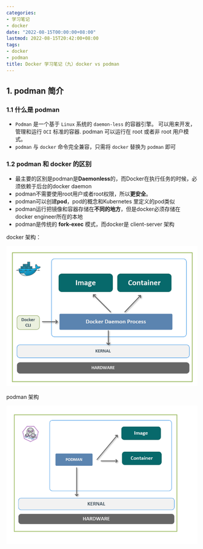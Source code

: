 ```yaml
---
categories:
- 学习笔记
- docker
date: "2022-08-15T00:00:00+08:00"
lastmod: 2022-08-15T20:42:00+08:00
tags:
- docker
- podman
title: Docker 学习笔记（九）docker vs podman
---
```


## 1. podman 简介

### 1.1 什么是 podman

- `Podman` 是一个基于 `Linux` 系统的 `daemon-less` 的容器引擎。 可以用来开发，管理和运行 `OCI` 标准的容器. podman 可以运行在 root 或者非 root 用户模式。
- `podman` 与 `docker` 命令完全兼容，只需将 `docker` 替换为 `podman` 即可

### 1.2 podman 和 docker 的区别

- 最主要的区别是podman是**Daemonless**的，而Docker在执行任务的时候，必须依赖于后台的docker daemon
- podman不需要使用root用户或者root权限，所以**更安全**。
- podman可以创建**pod**，pod的概念和Kubernetes 里定义的pod类似
- podman运行把镜像和容器存储在**不同的地方**，但是docker必须存储在docker engineer所在的本地
- podman是传统的 **fork-exec** 模式，而docker是 client-server 架构

docker 架构：

![docker 架构](../images/docker-vs-podman-1.png)

podman 架构

![podman 架构](../images/docker-vs-podman-2.png)





